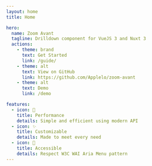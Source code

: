 ```yaml
---
layout: home
title: Home

hero:
  name: Zoom Avant
  tagline: Drilldown component for VueJS 3 and Nuxt 3
  actions:
    - theme: brand
      text: Get Started
      link: /guide/
    - theme: alt
      text: View on GitHub
      link: https://github.com/Applelo/zoom-avant
    - theme: alt
      text: Demo
      link: /demo

features:
  - icon: 🚀
    title: Performance
    details: Simple and efficient using modern API
  - icon: ✨
    title: Customizable
    details: Made to meet every need
  - icon: 🖖
    title: Accessible
    details: Respect W3C WAI Aria Menu pattern
---
```

